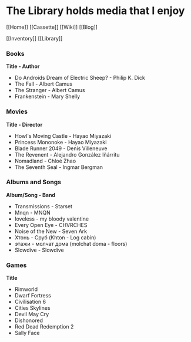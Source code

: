 # The Library holds media that I enjoy
[[Home]]
[[Cassette]]
[[Wiki]]
[[Blog]]

[[Inventory]]
[[Library]]

### Books
**Title - Author**
-   Do Androids Dream of Electric Sheep? - Philip K. Dick
-   The Fall - Albert Camus
-   The Stranger - Albert Camus
-   Frankenstein - Mary Shelly

### Movies
**Title - Director**
-   Howl's Moving Castle - Hayao Miyazaki
-   Princess Mononoke - Hayao Miyazaki
-   Blade Runner 2049 - Denis Villeneuve
-   The Revenent - Alejandro González Iñárritu
-   Nomadland - Chloé Zhao
-   The Seventh Seal - Ingmar Bergman

### Albums and Songs
**Album/Song - Band**
-   Transmissions - Starset
-   Mnqn - MNQN
-   loveless - my bloody valentine
-   Every Open Eye - CHVRCHES
-   Noise of the New - Seven Ark
-   Хтонь - Сруб (Khton - Log cabin)
-   этажи - молчат дома (molchat doma - floors)
-   Slowdive - Slowdive

### Games
**Title**
-   Rimworld
-   Dwarf Fortress
-   Civilisation 6
-   Cities Skylines
-   Devil May Cry
-   Dishonored
-   Red Dead Redemption 2
-   Sally Face